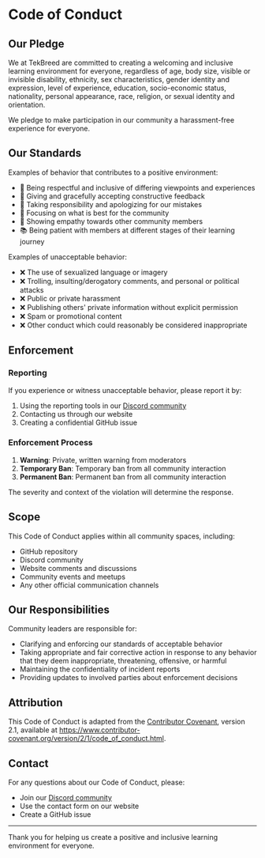 # Code of Conduct

## Our Pledge

We at TekBreed are committed to creating a welcoming and inclusive learning environment for everyone, regardless of age, body size, visible or invisible disability, ethnicity, sex characteristics, gender identity and expression, level of experience, education, socio-economic status, nationality, personal appearance, race, religion, or sexual identity and orientation.

We pledge to make participation in our community a harassment-free experience for everyone.

## Our Standards

Examples of behavior that contributes to a positive environment:

- 🤝 Being respectful and inclusive of differing viewpoints and experiences
- 💭 Giving and gracefully accepting constructive feedback
- 💪 Taking responsibility and apologizing for our mistakes
- 🎯 Focusing on what is best for the community
- 🤗 Showing empathy towards other community members
- 📚 Being patient with members at different stages of their learning journey

Examples of unacceptable behavior:

- ❌ The use of sexualized language or imagery
- ❌ Trolling, insulting/derogatory comments, and personal or political attacks
- ❌ Public or private harassment
- ❌ Publishing others' private information without explicit permission
- ❌ Spam or promotional content
- ❌ Other conduct which could reasonably be considered inappropriate

## Enforcement

### Reporting

If you experience or witness unacceptable behavior, please report it by:

1. Using the reporting tools in our [Discord community](https://discord.gg/7uZ6PWf4Xv)
2. Contacting us through our website
3. Creating a confidential GitHub issue

### Enforcement Process

1. **Warning**: Private, written warning from moderators
2. **Temporary Ban**: Temporary ban from all community interaction
3. **Permanent Ban**: Permanent ban from all community interaction

The severity and context of the violation will determine the response.

## Scope

This Code of Conduct applies within all community spaces, including:

- GitHub repository
- Discord community
- Website comments and discussions
- Community events and meetups
- Any other official communication channels

## Our Responsibilities

Community leaders are responsible for:

- Clarifying and enforcing our standards of acceptable behavior
- Taking appropriate and fair corrective action in response to any behavior that they deem inappropriate, threatening, offensive, or harmful
- Maintaining the confidentiality of incident reports
- Providing updates to involved parties about enforcement decisions

## Attribution

This Code of Conduct is adapted from the [Contributor Covenant](https://www.contributor-covenant.org), version 2.1, available at https://www.contributor-covenant.org/version/2/1/code_of_conduct.html.

## Contact

For any questions about our Code of Conduct, please:

- Join our [Discord community](https://discord.gg/7uZ6PWf4Xv)
- Use the contact form on our website
- Create a GitHub issue

---

Thank you for helping us create a positive and inclusive learning environment for everyone.
